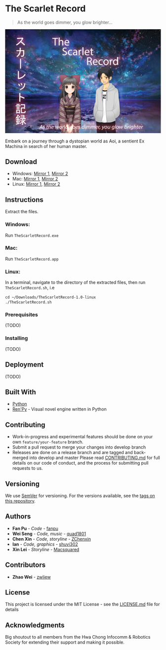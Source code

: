 # The Scarlet Record
> As the world goes dimmer, you glow brighter...

![poster](/game/gui/main_menu.png "poster")

Embark on a journey through a dystopian world as Aoi, a sentient Ex Machina in search of her human master. 

## Download
- Windows: [Mirror 1](https://www.python.org/), [Mirror 2](https://www.python.org/)
- Mac: [Mirror 1](https://www.python.org/), [Mirror 2](https://www.python.org/)
- Linux: [Mirror 1](https://www.python.org/), [Mirror 2](https://www.python.org/)

## Instructions
Extract the files.

### Windows:
Run `TheScarletRecord.exe`

### Mac:
Run `TheScarletRecord.app`

### Linux:
In a terminal, navigate to the directory of the extracted files, then run `TheScarletRecord.sh`, i.e
```
cd ~/Downloads/TheScarletRecord-1.0-linux
./TheScarletRecord.sh
```

### Prerequisites
(TODO)

### Installing
(TODO)

## Deployment
(TODO)

## Built With
* [Python](https://www.python.org/)
* [Ren'Py](https://www.renpy.org/) - Visual novel engine written in Python

## Contributing
* Work-in-progress and experimental features should be done on your own `feature/your-feature` branch.
* Submit a pull request to merge your changes into develop branch
* Releases are done on a release branch and are tagged and back-merged into develop and master
Please read [CONTRIBUTING.md]() for full details on our code of conduct, and the process for submitting pull requests to us.

## Versioning
We use [SemVer](http://semver.org/) for versioning. For the versions available, see the [tags on this repository](https://github.com/fanpu/irs-vn/tags). 

## Authors
* **Fan Pu** - *Code* - [fanpu](https://github.com/fanpu)
* **Wei Seng** - *Code, music* - [quad1801](https://github.com/quad1801)
* **Chen Xin** - *Code, storyline* - [ZChenxin](https://github.com/ZChenxin)
* **Ian** - *Code, graphics* - [shuvi302](https://github.com/shuvi302)
* **Xin Lei** - *Storyline* - [Macsquared](https://github.com/Macsquared)

## Contributors
* **Zhao Wei** - [zwliew](https://github.com/zwliew)


## License

This project is licensed under the MIT License - see the [LICENSE.md](LICENSE.md) file for details

## Acknowledgments
Big shoutout to all members from the Hwa Chong Infocomm & Robotics Society for extending their support and making it possible.
